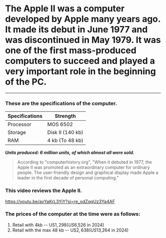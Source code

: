# The Apple II was a computer developed by Apple many years ago. It made its debut in June 1977 and was discontinued in May 1979. It was one of the first mass-produced computers to succeed and played a very important role in the beginning of the PC.
____

### These are the specifications of the computer.

| Specifications | Strength        |
|----------------|-----------------|
|Processor       | MOS 6502        |
|Storage         | Disk II (140 kb)|
|RAM             | 4 kb (To 48 kb) |


***Units produced: 6 million units, of which almost all were sold.***

> According to "computerhistory.org", "When it debuted in 1977, the Apple II was promoted as an extraordinary computer for ordinary people. The user-friendly design and graphical display made Apple a leader in the first decade of personal computing."

### This video reviews the Apple II.
<https://youtu.be/avYaKrL3YiY?si=re_odZqqUz3Ya4AF>

### The prices of the computer at the time were as follows:
1. Retail with 4kb -- US$1,298 (US$6,526 in 2024)
2. Retail with the max 48 kb -- US$2,638 (US$13,264 in 2024)


